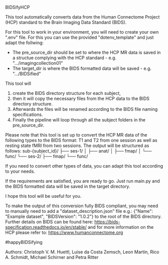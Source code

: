 BIDSifyHCP

This tool automatically converts data from the Human Connectome Project (HCP) standard to the Brain Imaging Data Standard (BIDS). 

For this tool to work in your environment, you will need to create your own ".env" file. 
For this you can use the provided "dotenv_template" and just adapt the follwing:
- The pre_source_dir should be set to where the HCP MR data is saved in a structue complying with the HCP standard - e.g. ".../imagingcollection01"
- The target_dir is where the BIDS formatted data will be saved - e.g. ".../BIDSified"

This tool will
1. create the BIDS directory structure for each subject,
2. then it will copy the necessary files from the HCP data to the BIDS directory structure. 
3. Afterwards the files will be renamed according to the BIDS file naming specifications. 
4. Finally the pipeline will loop through all the subject folders in the pre_source_dir.

Please note that this tool is set up to convert the HCP MR data of the following types to the BIDS format: T1 and T2 from one session as well as resting state fMRI from two sessions.
The output will be structured as follows: 
sub-{subject_id}/
├── ses-1/
│   ├── anat/
│   ├── fmap/
│   └── func/
└── ses-2/
    ├── fmap/
    └── func/

If you need to convert other types of data, you can adapt this tool according to your needs.

If the requirements are satisfied, you are ready to go. Just run main.py and the BIDS formatted data will be saved in the target directory.
    
I hope this tool will be useful for you. 
    
To make the output of this conversion fully BIDS compliant, you may need to manually need to add a "dataset_description.json" file e.g.: {"Name": "Example dataset", "BIDSVersion": "1.0.2"} to the root of the BIDS directory.
Further details on BIDS can be found here: https://bids-specification.readthedocs.io/en/stable/
and for more information on the HCP please refer to: https://www.humanconnectome.org

#happyBIDSifying

Authors: 
Christoph V. M. Huettl, Luise da Costa Zemsch, Leon Martin, Rico A. Schmidt, Michael Schirner and Petra Ritter
